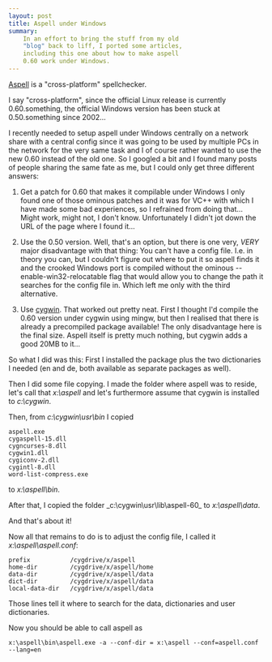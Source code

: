 ```yaml
---
layout: post
title: Aspell under Windows
summary:
    In an effort to bring the stuff from my old
    "blog" back to liff, I ported some articles,
    including this one about how to make aspell
    0.60 work under Windows.
---
```


[Aspell][] is a "cross-platform" spellchecker.

I say "cross-platform", since the official Linux release is currently 0.60.something,
the official Windows version has been stuck at 0.50.something since 2002...

I recently needed to setup aspell under Windows centrally on a network share with a
central config since it was going to be used by multiple PCs in the network for the
very same task and I of course rather wanted to use
the new 0.60 instead of the old one. So I googled a bit and I found many posts of
people sharing the same fate as me, but I could only get three different answers:

1.  Get a patch for 0.60 that makes it compilable under Windows
    I only found one of those ominous patches and it was for VC++
    with which I have made some bad experiences, so I refrained
    from doing that... Might work, might not, I don't know.
    Unfortunately I didn't jot down the URL of the page where I
    found it...

2.  Use the 0.50 version.
    Well, that's an option, but there is one very, *VERY* major
    disadvantage with that thing: You can't have a config file.
    I.e. in theory you can, but I couldn't figure out where to
    put it so aspell finds it and the crooked Windows port is
    compiled without the ominous --enable-win32-relocatable flag
    that would allow you to change the path it searches for the
    config file in.
    Which left me only with the third alternative.

3.  Use [cygwin][].
    That worked out pretty neat. First I thought I'd compile the
    0.60 version under cygwin using mingw, but then I realised
    that there is already a precompiled package available!
    The only disadvantage here is the final size. Aspell itself
    is pretty much nothing, but cygwin adds a good 20MB to it...

So what I did was this:
First I installed the package plus the two dictionaries I needed
(en and de, both available as separate packages as well).

Then I did some file copying.
I made the folder where aspell was to reside, let's call that _x:\aspell_
and let's furthermore assume that cygwin is installed to _c:\cygwin_.

Then, from _c:\cygwin\usr\bin_ I copied

    aspell.exe
    cygaspell-15.dll
    cygncurses-8.dll
    cygwin1.dll
    cygiconv-2.dll
    cygintl-8.dll
    word-list-compress.exe

to _x:\aspell\bin_.

After that, I copied the folder _c:\cygwin\usr\lib\aspell-60\_
to _x:\aspell\data_.

And that's about it!

Now all that remains to do is to adjust the config file,
I called it _x:\aspell\aspell.conf_:

    prefix           /cygdrive/x/aspell
    home-dir         /cygdrive/x/aspell/home
    data-dir         /cygdrive/x/aspell/data
    dict-dir         /cygdrive/x/aspell/data
    local-data-dir   /cygdrive/x/aspell/data

Those lines tell it where to search for the data, dictionaries and
user dictionaries.

Now you should be able to call aspell as

    x:\aspell\bin\aspell.exe -a --conf-dir = x:\aspell --conf=aspell.conf --lang=en

[aspell]: http://www.aspell.net
[cygwin]: http://www.cygwin.com

